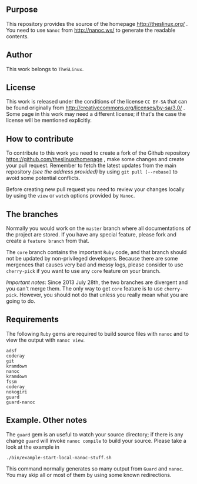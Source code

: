 ## Purpose

This repository provides the source of the homepage http://theslinux.org/ .
You need to use `Nanoc` from http://nanoc.ws/ to generate the readable
contents.

## Author

This work belongs to `TheSLinux`.

## License

This work is released under the conditions of the license `CC BY-SA`
that can be found originally from
 http://creativecommons.org/licenses/by-sa/3.0/ .
Some page in this work may need a different license; if that's the case
the license will be mentioned explicitly.

## How to contribute

To contribute to this work you need to create a fork of the Github
repository https://github.com/theslinux/homepage , make some changes
and create your pull request. Remember to fetch the latest updates
from the main repository _(see the address provided)_ by using
`git pull [--rebase]` to avoid some potential conflicts.

Before creating new pull request you need to review your changes locally
by using the `view` or `watch` options provided by `Nanoc`.

## The branches

Normally you would work on the `master` branch where all documentations
of the project are stored. If you have any special feature, please fork
and create a `feature branch` from that.

The `core` branch contains the important `Ruby` code, and that branch
should not be updated by non-privileged developers. Because there are
some mergences that causes very bad and messy logs, please consider to
use `cherry-pick` if you want to use any `core` feature on your branch.

*Important notes*: Since 2013 July 28th, the two branches are divergent
and you can't merge them. The only way to get `core` feature is to use
`cherry-pick`. However, you should not do that unless you really mean
what you are going to do.

## Requirements

The following `Ruby` gems are required to build source files with `nanoc`
and to view the output with `nanoc view`.

    adsf
    coderay
    git
    kramdown
    nanoc
    kramdown
    fssm
    coderay
    nokogiri
    guard
    guard-nanoc

## Example. Other notes

The `guard` gem is an useful to watch your source directory; if there is
any change `guard` will invoke `nanoc compile` to build your source.
Please take a look at the example in

    ./bin/example-start-local-nanoc-stuff.sh

This command normally generates so many output from `Guard` and `nanoc`.
You may skip all or most of them by using some known redirections.
